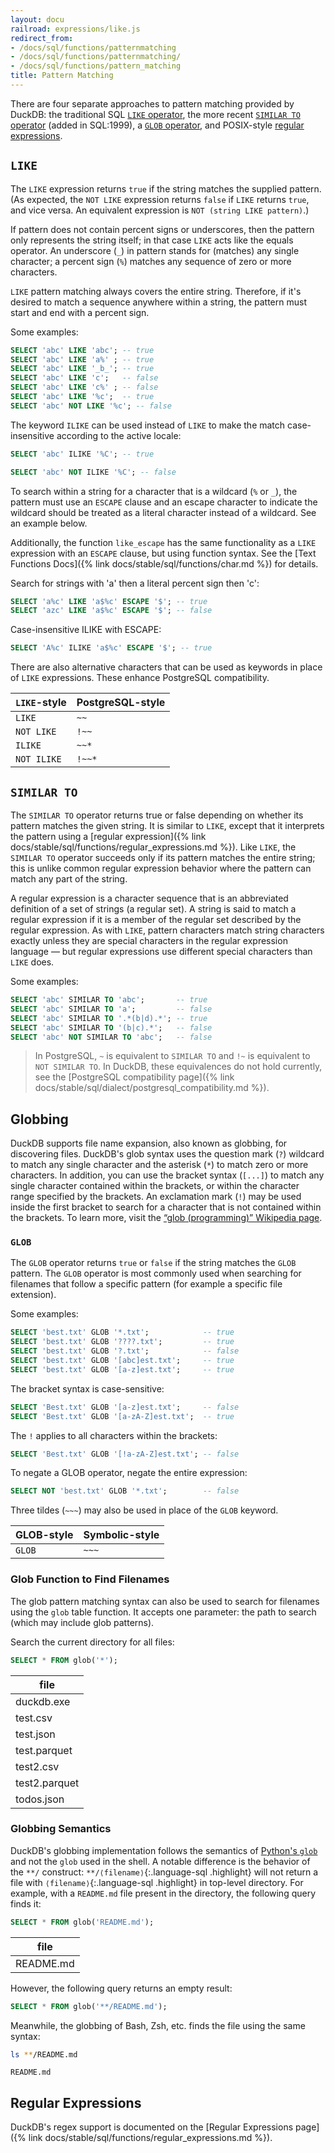 ```yaml
---
layout: docu
railroad: expressions/like.js
redirect_from:
- /docs/sql/functions/patternmatching
- /docs/sql/functions/patternmatching/
- /docs/sql/functions/pattern_matching
title: Pattern Matching
---
```


There are four separate approaches to pattern matching provided by DuckDB:
the traditional SQL [`LIKE` operator](#like),
the more recent [`SIMILAR TO` operator](#similar-to) (added in SQL:1999),
a [`GLOB` operator](#glob),
and POSIX-style [regular expressions](#regular-expressions).

## `LIKE`

<div id="rrdiagram1"></div>

The `LIKE` expression returns `true` if the string matches the supplied pattern. (As expected, the `NOT LIKE` expression returns `false` if `LIKE` returns `true`, and vice versa. An equivalent expression is `NOT (string LIKE pattern)`.)

If pattern does not contain percent signs or underscores, then the pattern only represents the string itself; in that case `LIKE` acts like the equals operator. An underscore (`_`) in pattern stands for (matches) any single character; a percent sign (`%`) matches any sequence of zero or more characters.

`LIKE` pattern matching always covers the entire string. Therefore, if it's desired to match a sequence anywhere within a string, the pattern must start and end with a percent sign.

Some examples:

```sql
SELECT 'abc' LIKE 'abc'; -- true
SELECT 'abc' LIKE 'a%' ; -- true
SELECT 'abc' LIKE '_b_'; -- true
SELECT 'abc' LIKE 'c';   -- false
SELECT 'abc' LIKE 'c%' ; -- false
SELECT 'abc' LIKE '%c';  -- true
SELECT 'abc' NOT LIKE '%c'; -- false
```

The keyword `ILIKE` can be used instead of `LIKE` to make the match case-insensitive according to the active locale:

```sql
SELECT 'abc' ILIKE '%C'; -- true
```

```sql
SELECT 'abc' NOT ILIKE '%C'; -- false
```

To search within a string for a character that is a wildcard (`%` or `_`), the pattern must use an `ESCAPE` clause and an escape character to indicate the wildcard should be treated as a literal character instead of a wildcard. See an example below.

Additionally, the function `like_escape` has the same functionality as a `LIKE` expression with an `ESCAPE` clause, but using function syntax. See the [Text Functions Docs]({% link docs/stable/sql/functions/char.md %}) for details.

Search for strings with 'a' then a literal percent sign then 'c':

```sql
SELECT 'a%c' LIKE 'a$%c' ESCAPE '$'; -- true
SELECT 'azc' LIKE 'a$%c' ESCAPE '$'; -- false
```

Case-insensitive ILIKE with ESCAPE:

```sql
SELECT 'A%c' ILIKE 'a$%c' ESCAPE '$'; -- true
```

There are also alternative characters that can be used as keywords in place of `LIKE` expressions. These enhance PostgreSQL compatibility.

<div class="monospace_table"></div>

| `LIKE`-style | PostgreSQL-style |
|:-------------|:-----------------|
| `LIKE`       | `~~`             |
| `NOT LIKE`   | `!~~`            |
| `ILIKE`      | `~~*`            |
| `NOT ILIKE`  | `!~~*`           |

## `SIMILAR TO`

<div id="rrdiagram2"></div>

The `SIMILAR TO` operator returns true or false depending on whether its pattern matches the given string. It is similar to `LIKE`, except that it interprets the pattern using a [regular expression]({% link docs/stable/sql/functions/regular_expressions.md %}). Like `LIKE`, the `SIMILAR TO` operator succeeds only if its pattern matches the entire string; this is unlike common regular expression behavior where the pattern can match any part of the string.

A regular expression is a character sequence that is an abbreviated definition of a set of strings (a regular set). A string is said to match a regular expression if it is a member of the regular set described by the regular expression. As with `LIKE`, pattern characters match string characters exactly unless they are special characters in the regular expression language — but regular expressions use different special characters than `LIKE` does.

Some examples:

```sql
SELECT 'abc' SIMILAR TO 'abc';       -- true
SELECT 'abc' SIMILAR TO 'a';         -- false
SELECT 'abc' SIMILAR TO '.*(b|d).*'; -- true
SELECT 'abc' SIMILAR TO '(b|c).*';   -- false
SELECT 'abc' NOT SIMILAR TO 'abc';   -- false
```

> In PostgreSQL, `~` is equivalent to `SIMILAR TO`
and `!~` is equivalent to `NOT SIMILAR TO`.
In DuckDB, these equivalences do not hold currently,
see the [PostgreSQL compatibility page]({% link docs/stable/sql/dialect/postgresql_compatibility.md %}).

## Globbing

DuckDB supports file name expansion, also known as globbing, for discovering files.
DuckDB's glob syntax uses the question mark (`?`) wildcard to match any single character and the asterisk (`*`) to match zero or more characters.
In addition, you can use the bracket syntax (`[...]`) to match any single character contained within the brackets, or within the character range specified by the brackets. An exclamation mark (`!`) may be used inside the first bracket to search for a character that is not contained within the brackets.
To learn more, visit the [“glob (programming)” Wikipedia page](https://en.wikipedia.org/wiki/Glob_(programming)).

### `GLOB`

<div id="rrdiagram3"></div>

The `GLOB` operator returns `true` or `false` if the string matches the `GLOB` pattern. The `GLOB` operator is most commonly used when searching for filenames that follow a specific pattern (for example a specific file extension).

Some examples:

```sql
SELECT 'best.txt' GLOB '*.txt';            -- true
SELECT 'best.txt' GLOB '????.txt';         -- true
SELECT 'best.txt' GLOB '?.txt';            -- false
SELECT 'best.txt' GLOB '[abc]est.txt';     -- true
SELECT 'best.txt' GLOB '[a-z]est.txt';     -- true
```

The bracket syntax is case-sensitive:

```sql
SELECT 'Best.txt' GLOB '[a-z]est.txt';     -- false
SELECT 'Best.txt' GLOB '[a-zA-Z]est.txt';  -- true
```

The `!` applies to all characters within the brackets:

```sql
SELECT 'Best.txt' GLOB '[!a-zA-Z]est.txt'; -- false
```

To negate a GLOB operator, negate the entire expression:

```sql
SELECT NOT 'best.txt' GLOB '*.txt';        -- false
```

Three tildes (`~~~`) may also be used in place of the `GLOB` keyword.

| GLOB-style | Symbolic-style |
|:-----------|:---------------|
| `GLOB`     | `~~~`          |

### Glob Function to Find Filenames

The glob pattern matching syntax can also be used to search for filenames using the `glob` table function.
It accepts one parameter: the path to search (which may include glob patterns).

Search the current directory for all files:

```sql
SELECT * FROM glob('*');
```

<div class="monospace_table"></div>

|     file      |
|---------------|
| duckdb.exe    |
| test.csv      |
| test.json     |
| test.parquet  |
| test2.csv     |
| test2.parquet |
| todos.json    |

### Globbing Semantics

DuckDB's globbing implementation follows the semantics of [Python's `glob`](https://docs.python.org/3/library/glob.html) and not the `glob` used in the shell.
A notable difference is the behavior of the `**/` construct: `**/⟨filename⟩`{:.language-sql .highlight} will not return a file with `⟨filename⟩`{:.language-sql .highlight} in top-level directory.
For example, with a `README.md` file present in the directory, the following query finds it:

```sql
SELECT * FROM glob('README.md');
```

<div class="monospace_table"></div>

|   file    |
|-----------|
| README.md |

However, the following query returns an empty result:

```sql
SELECT * FROM glob('**/README.md');
```

Meanwhile, the globbing of Bash, Zsh, etc. finds the file using the same syntax:

```bash
ls **/README.md
```

```text
README.md
```

## Regular Expressions

DuckDB's regex support is documented on the [Regular Expressions page]({% link docs/stable/sql/functions/regular_expressions.md %}).
